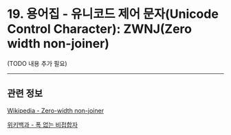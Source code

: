 # 19. 용어집 - 유니코드 제어 문자(Unicode Control Character): ZWNJ(Zero width non-joiner)

(TODO 내용 추가 필요)

***

## 관련 정보

[Wikipedia - Zero-width non-joiner](https://en.wikipedia.org/wiki/Zero-width_non-joiner)

[위키백과 - 폭 없는 비접합자](https://ko.wikipedia.org/wiki/%ED%8F%AD_%EC%97%86%EB%8A%94_%EB%B9%84%EC%A0%91%ED%95%A9%EC%9E%90)